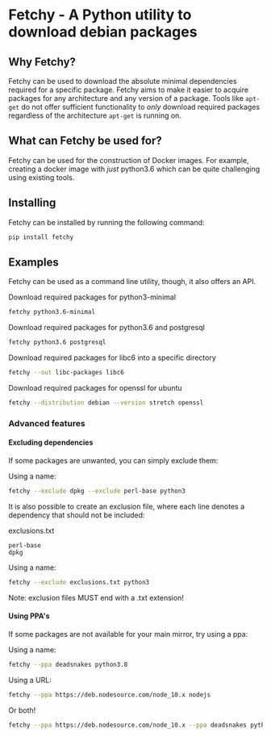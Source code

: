 # Fetchy - A Python utility to download debian packages
  
## Why Fetchy?

Fetchy can be used to download the absolute minimal dependencies required 
for a specific package. Fetchy aims to make it easier to acquire packages
for any architecture and any version of a package. Tools like `apt-get`
do not offer sufficient functionality to *only* download required packages
regardless of the architecture `apt-get` is running on.

## What can Fetchy be used for?

Fetchy can be used for the construction of Docker images. For example,
creating a docker image with *just* python3.6 which can be quite challenging
using existing tools.

## Installing

Fetchy can be installed by running the following command:

```bash
pip install fetchy
```

## Examples

Fetchy can be used as a command line utility, though, it
also offers an API.

Download required packages for python3-minimal

```bash
fetchy python3.6-minimal
```


Download required packages for python3.6 and postgresql

```bash
fetchy python3.6 postgresql
```

Download required packages for libc6 into a specific directory

```bash
fetchy --out libc-packages libc6
```

Download required packages for openssl for ubuntu

```bash
fetchy --distribution debian --version stretch openssl
```

### Advanced features

#### Excluding dependencies

If some packages are unwanted, you can simply exclude them:

Using a name:
```bash
fetchy --exclude dpkg --exclude perl-base python3
```

It is also possible to create an exclusion file, where each line
denotes a dependency that should not be included:


exclusions.txt
```
perl-base
dpkg
```

Using a name:
```bash
fetchy --exclude exclusions.txt python3
```

Note: exclusion files MUST end with a .txt extension!

#### Using PPA's

If some packages are not available for your main mirror, try using a ppa:

Using a name:
```bash
fetchy --ppa deadsnakes python3.8
```

Using a URL:
```bash
fetchy --ppa https://deb.nodesource.com/node_10.x nodejs
```

Or both!
```bash
fetchy --ppa https://deb.nodesource.com/node_10.x --ppa deadsnakes python3.8 nodejs
```
